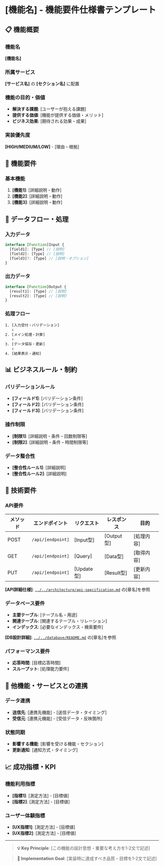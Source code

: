 # [機能名] - 機能要件仕様書テンプレート

## 📋 機能概要

### 機能名
**[機能名]**

### 所属サービス
**[サービス名]** の **[セクション名]** に配置

### 機能の目的・価値
- **解決する課題**: [ユーザーが抱える課題]
- **提供する価値**: [機能が提供する価値・メリット]
- **ビジネス効果**: [期待される効果・成果]

### 実装優先度
**[HIGH/MEDIUM/LOW]** - [理由・根拠]

## 🎯 機能要件

### 基本機能
1. **[機能1]**: [詳細説明・動作]
2. **[機能2]**: [詳細説明・動作]
3. **[機能3]**: [詳細説明・動作]



## 🔄 データフロー・処理

### 入力データ
```typescript
interface [Function]Input {
  [field1]: [Type] // [説明]
  [field2]: [Type] // [説明]
  [field3]?: [Type] // [説明・オプション]
}
```

### 出力データ
```typescript
interface [Function]Output {
  [result1]: [Type] // [説明]
  [result2]: [Type] // [説明]
}
```

### 処理フロー
```
1. [入力受付・バリデーション]
   ↓
2. [メイン処理・計算]
   ↓
3. [データ保存・更新]
   ↓
4. [結果表示・通知]
```

## 📊 ビジネスルール・制約

### バリデーションルール
- **[フィールド1]**: [バリデーション条件]
- **[フィールド2]**: [バリデーション条件]
- **[フィールド3]**: [バリデーション条件]

### 操作制限
- **[制限1]**: [詳細説明・条件・回数制限等]
- **[制限2]**: [詳細説明・条件・時間制限等]

### データ整合性
- **[整合性ルール1]**: [詳細説明]
- **[整合性ルール2]**: [詳細説明]

## 🚀 技術要件

### API要件
| メソッド | エンドポイント | リクエスト | レスポンス | 目的 |
|----------|----------------|------------|------------|------|
| POST | `/api/[endpoint]` | [Input型] | [Output型] | [処理内容] |
| GET | `/api/[endpoint]` | [Query] | [Data型] | [取得内容] |
| PUT | `/api/[endpoint]` | [Update型] | [Result型] | [更新内容] |

**[API詳細仕様]**: [`../../architecture/api-specification.md`](../../architecture/api-specification.md) の[章名]を参照

### データベース要件
- **主要テーブル**: [テーブル名・用途]
- **関連テーブル**: [関連するテーブル・リレーション]
- **インデックス**: [必要なインデックス・検索要件]

**[DB設計詳細]**: [`../../database/README.md`](../../database/README.md) の[章名]を参照

### パフォーマンス要件
- **応答時間**: [目標応答時間]
- **スループット**: [処理能力要件]


## 🔗 他機能・サービスとの連携

### データ連携
- **送信先**: [連携先機能] - [送信データ・タイミング]
- **受信元**: [連携元機能] - [受信データ・反映箇所]

### 状態同期
- **影響する機能**: [影響を受ける機能・セクション]
- **更新通知**: [通知方式・タイミング]


## 📈 成功指標・KPI

### 機能利用指標
- **[指標1]**: [測定方法] - [目標値]
- **[指標2]**: [測定方法] - [目標値]

### ユーザー体験指標
- **[UX指標1]**: [測定方法] - [目標値]
- **[UX指標2]**: [測定方法] - [目標値]


---

> **💡 Key Principle**: 
> [この機能の設計思想・重要な考え方を1-2文で記述]

> **🎯 Implementation Goal**:
> [実装時に達成すべき品質・目標を1-2文で記述]